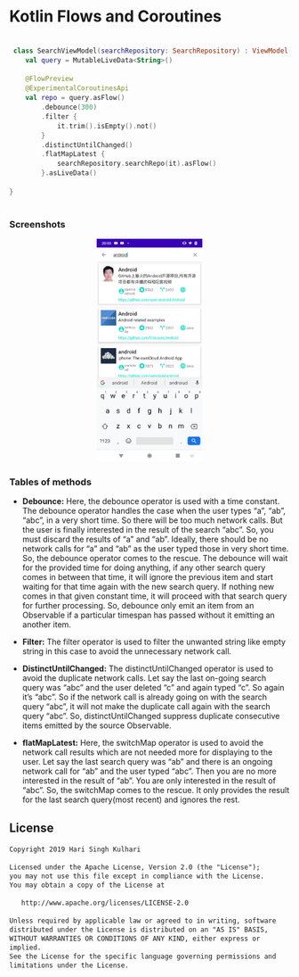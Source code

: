 Kotlin Flows and Coroutines
==============================================

```kotlin
   
 class SearchViewModel(searchRepository: SearchRepository) : ViewModel() {
    val query = MutableLiveData<String>()

    @FlowPreview
    @ExperimentalCoroutinesApi
    val repo = query.asFlow()
        .debounce(300)
        .filter {
            it.trim().isEmpty().not()
        }
        .distinctUntilChanged()
        .flatMapLatest {
            searchRepository.searchRepo(it).asFlow()
        }.asLiveData()

}
    
```

### Screenshots
<p align="center">
<img src="art/device-2019-11-28-173356.png" height="400" alt="Screenshot" gravity="center"/> 
</p>

### Tables of methods
- <b>Debounce:</b>  Here, the debounce operator is used with a time constant. The debounce operator handles the case when the user types “a”, “ab”, “abc”, in a very short time. So there will be too much network calls. But the user is finally interested in the result of the search “abc”. So, you must discard the results of “a” and “ab”. Ideally, there should be no network calls for “a” and “ab” as the user typed those in very short time. So, the debounce operator comes to the rescue. The debounce will wait for the provided time for doing anything, if any other search query comes in between that time, it will ignore the previous item and start waiting for that time again with the new search query. If nothing new comes in that given constant time, it will proceed with that search query for further processing. So, debounce only emit an item from an Observable if a particular timespan has passed without it emitting an another item.

- <b>Filter:</b> The filter operator is used to filter the unwanted string like empty string in this case to avoid the unnecessary network call.

- <b>DistinctUntilChanged:</b> The distinctUntilChanged operator is used to avoid the duplicate network calls. Let say the last on-going search query was “abc” and the user deleted “c” and again typed “c”. So again it’s “abc”. So if the network call is already going on with the search query “abc”, it will not make the duplicate call again with the search query “abc”. So, distinctUntilChanged suppress duplicate consecutive items emitted by the source Observable.

- <b>flatMapLatest:</b> Here, the switchMap operator is used to avoid the network call results which are not needed more for displaying to the user. Let say the last search query was “ab” and there is an ongoing network call for “ab” and the user typed “abc”. Then you are no more interested in the result of “ab”. You are only interested in the result of “abc”. So, the switchMap comes to the rescue. It only provides the result for the last search query(most recent) and ignores the rest.

License
-------

    Copyright 2019 Hari Singh Kulhari

    Licensed under the Apache License, Version 2.0 (the "License");
    you may not use this file except in compliance with the License.
    You may obtain a copy of the License at

       http://www.apache.org/licenses/LICENSE-2.0

    Unless required by applicable law or agreed to in writing, software
    distributed under the License is distributed on an "AS IS" BASIS,
    WITHOUT WARRANTIES OR CONDITIONS OF ANY KIND, either express or implied.
    See the License for the specific language governing permissions and
    limitations under the License.
